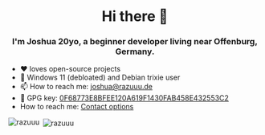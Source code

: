 <h1 align="center">Hi there 👋</h1>
<h3 align="center">I'm Joshua 20yo, a beginner developer living near Offenburg, Germany.</h3>

- :heart: loves open-source projects
- :penguin: Windows 11 (debloated) and Debian trixie user
- 📫 How to reach me: [joshua@razuuu.de](mailto:joshua@razuuu.de)
- :key: GPG key: [0F68773E8BFEE120A619F1430FAB458E432553C2](https://raw.githubusercontent.com/razuuu/razuuu/master/gpg.key)
- How to reach me: <a rel="me" href="https://www.razuuu.de">Contact options</a>

<p><img align="left" src="https://github-readme-stats.vercel.app/api/top-langs/?username=razuuu&layout=compact&hide_border=true&theme=dark" alt="razuuu" /></p>
<p>&nbsp;<img align="center" src="https://github-readme-stats.vercel.app/api?username=razuuu&show_icons=true&hide_border=true&theme=dark" alt="razuuu" /></p>
